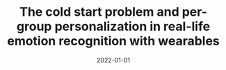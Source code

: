 ---
# Documentation: https://wowchemy.com/docs/managing-content/

title: The cold start problem and per-group personalization in real-life emotion recognition
  with wearables
subtitle: ''
summary: ''
authors:
- saganowski
- Dominika Kunc
- perz
- Joanna Komoszyńska
- Maciej Behnke
- kazienko
tags: []
categories: []
date: '2022-01-01'
lastmod: 2022-10-07T05:43:36Z
featured: false
draft: false

# Featured image
# To use, add an image named `featured.jpg/png` to your page's folder.
# Focal points: Smart, Center, TopLeft, Top, TopRight, Left, Right, BottomLeft, Bottom, BottomRight.
image:
  caption: ''
  focal_point: ''
  preview_only: false

# Projects (optional).
#   Associate this post with one or more of your projects.
#   Simply enter your project's folder or file name without extension.
#   E.g. `projects = ["internal-project"]` references `content/project/deep-learning/index.md`.
#   Otherwise, set `projects = []`.
projects: []
publishDate: '2022-10-07T05:43:35.516433Z'
publication_types:
- '1'
abstract: ''
publication: '*2022 IEEE International Conference on Pervasive Computing and Communications
  Workshops and other Affiliated Events (PerCom Workshops) : 21-25 March 2022, Pisa,
  Italy.*'
doi: 10.1109/PerComWorkshops53856.2022.9767233
links:
- name: URL
  url: https://ieeexplore.ieee.org/document/9767233
---